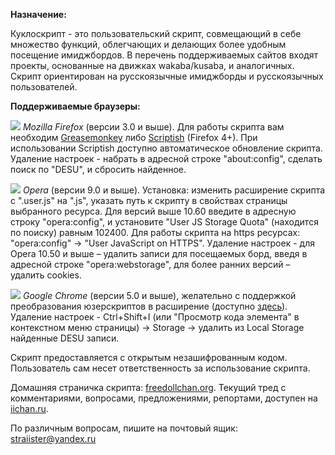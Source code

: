 **Назначение:**

Куклоскрипт - это пользовательский скрипт, совмещающий в себе множество 
функций, облегчающих и делающих более удобным посещение имиджбордов. В
перечень поддерживаемых сайтов входят проекты, основанные на движках
wakaba/kusaba, и аналогичных. Скрипт ориентирован на русскоязычные имиджборды
и русскоязычных пользователей.

**Поддерживаемые браузеры:**

![][1] _Mozilla Firefox_ (версии 3.0 и выше). Для работы скрипта вам
необходим [Greasemonkey][2] либо [Scriptish][3] (Firefox 4+). При 
использовании Scriptish доступно автоматическое обновление скрипта. Удаление 
настроек - набрать в адресной строке "about:config", сделать поиск по "DESU", 
и сбросить найденное.

![][4] _Opera_ (версии 9.0 и выше). Установка: изменить расширение скрипта с
".user.js" на ".js", указать путь к скрипту в свойствах страницы выбранного
ресурса. Для версий выше 10.60 введите в адресную строку  "opera:config", и
установите "User JS Storage Quota" (находится по поиску) равным 102400. Для
работы скрипта на https ресурсах: "opera:config" -> "User JavaScript on
HTTPS". Удаление настроек - для Opera 10.50 и выше – удалить записи для
посещаемых борд, введя в адресной строке "opera:webstorage", для более ранних
версий – удалить cookies.

![][5] _Google Chrome_ (версии 5.0 и выше), желательно с поддержкой
преобразования юзерскриптов в расширение (доступно [здесь][6]). Удаление
настроек - Ctrl+Shift+I (или "Просмотр кода элемента" в контекстном меню
страницы) -> Storage -> удалить из Local Storage найденные DESU записи.

Скрипт предоставляется с открытым незашифрованным кодом. Пользователь сам
несет ответственность за использование скрипта.

Домашняя страничка скрипта: [freedollchan.org][7].
Текущий тред с комментариями, вопросами, предложениями, репортами, доступен
на [iichan.ru][8].

По различным вопросам, пишите на почтовый ящик: [straiister@yandex.ru][9]

   [1]: http://www.freedollchan.org/_/rsrc/1292779097376/scripts/Firefox_icn.png?height=17&width=17
   [2]: https://addons.mozilla.org/ru/firefox/addon/greasemonkey/
   [3]: https://addons.mozilla.org/en-US/firefox/addon/scriptish/
   [4]: http://www.freedollchan.org/_/rsrc/1292779097377/scripts/Opera_icn.png?height=17&width=17
   [5]: http://www.freedollchan.org/_/rsrc/1292779097369/scripts/Chrome_icn%20-%20%D0%BA%D0%BE%D0%BF%D0%B8%D1%8F.png?height=17&width=17
   [6]: http://www.google.com/chrome/eula.html?extra=betachannel
   [7]: http://www.freedollchan.org/scripts/
   [8]: http://iichan.ru/b/res/2003279.html
   [9]: mailto:straiister@yandex.ru